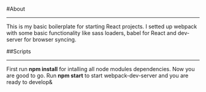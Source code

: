 #About
____

This is my basic boilerplate for starting React projects. I setted up webpack with some basic functionality like sass loaders, babel for React and dev-server for browser syncing.

##Scripts
____
First run **npm install** for intalling all node modules dependencies.
Now you are good to go. Run **npm start** to start webpack-dev-server and you are ready to develop&